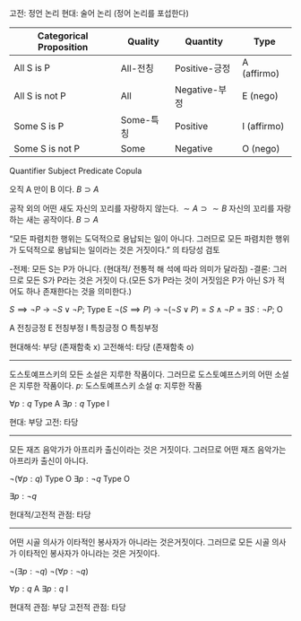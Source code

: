 
고전: 정언 논리
현대: 술어 논리 (정어 논리를 포섭한다)

| Categorical Proposition | Quality | Quantity    | Type        |
| ----------------------- | ------- | ----------- | ----------- |
| All S is P              | All-전칭  | Positive-긍정 | A (affirmo) |
| All S is not P          | All     | Negative-부정 | E (nego)    |
| Some S is P             | Some-특칭 | Positive    | I (affirmo) |
| Some S is not P         | Some    | Negative    | O (nego)    |

Quantifier
Subject
Predicate
Copula

오직 A 만이 B 이다.
$B\supset A$

공작 외의 어떤 새도 자신의 꼬리를 자랑하지 않는다.
$\sim A\supset \sim B$
자신의 꼬리를 자랑하는 새는 공작이다.
$B\supset A$



“모든 파렴치한 행위는 도덕적으로 용납되는
일이 아니다. 그러므로 모든 파렴치한 행위가
도덕적으로 용납되는 일이라는 것은 거짓이다.”
의 타당성 검토

-전제: 모든 S는 P가 아니다. (현대적/ 전통적 해
석에 따라 의미가 달라짐)
-결론: 그러므로 모든 S가 P라는 것은 거짓이
다.(모든 S가 P라는 것이 거짓임은 P가 아닌 S가
적어도 하나 존재한다는 것을 의미한다.)

$S\implies \lnot P$
-> $\lnot S\lor \lnot P$; Type E
$\lnot(S\implies P)$
-> $\lnot (\lnot S\lor P)=S\land \lnot P=\exists S:\lnot P$; O

A 전칭긍정
E 전칭부정
I  특칭긍정
O 특칭부정

현대해석: 부당 (존재함축 x)
고전해석: 타당 (존재함축 o)

---
도스토예프스키의 모든 소설은 지루한 작품이다.
그러므로 도스토예프스키의 어떤 소설은 지루한 작품이다.
$p$: 도스토예프스키 소설
$q$: 지루한 작품

$\forall p: q$ Type A
$\exists p:q$ Type I

현대: 부당
고전: 타당

---
모든 재즈 음악가가 아프리카 출신이라는 것은 거짓이다. 
그러므로 어떤 재즈 음악가는 아프리카 출신이 아니다.

$\lnot(\forall p:q)$ Type O
$\exists p:\lnot q$ Type O

$\exists p:\lnot q$

헌대적/고전적 관점: 타당

---
어떤 시골 의사가 이타적인 봉사자가 아니라는 것은거짓이다. 
그러므로 모든 시골 의사가 이타적인 봉사자가 아니라는 것은 거짓이다.

$\lnot(\exists p:\lnot q)$
$\lnot(\forall p:\lnot q)$


$\forall p:q$ A
$\exists p:q$ I

현대적 관점: 부당
고전적 관점: 타당

